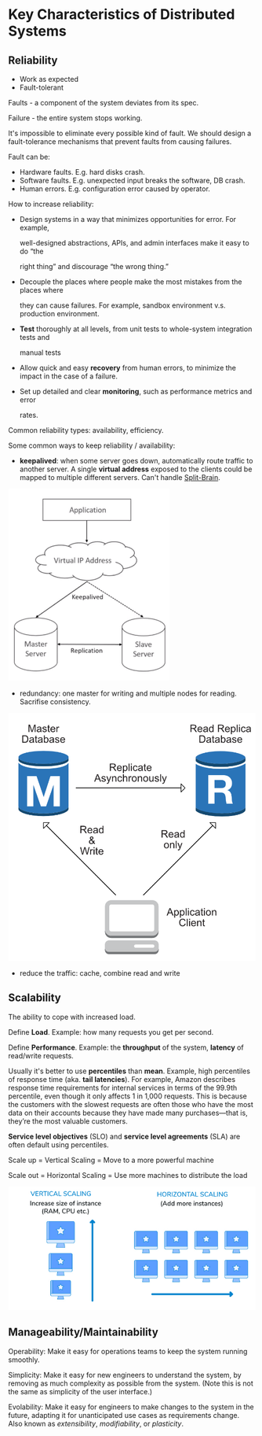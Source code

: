 # Key Characteristics of Distributed Systems

## Reliability

* Work as expected
* Fault-tolerant

Faults - a component of the system deviates from its spec.

Failure - the entire system stops working.

It's impossible to eliminate every possible kind of fault. We should design a fault-tolerance mechanisms that prevent faults from causing failures.

Fault can be:

* Hardware faults. E.g. hard disks crash.
* Software faults. E.g. unexpected input breaks the software, DB crash.
* Human errors. E.g. configuration error caused by operator.

How to increase reliability:

* Design systems in a way that minimizes opportunities for error. For example,

  well-designed abstractions, APIs, and admin interfaces make it easy to do “the

  right thing” and discourage “the wrong thing.”

* Decouple the places where people make the most mistakes from the places where

  they can cause failures. For example, sandbox environment v.s. production environment.

* **Test** thoroughly at all levels, from unit tests to whole-system integration tests and

  manual tests

* Allow quick and easy **recovery** from human errors, to minimize the impact in the case of a failure.
* Set up detailed and clear **monitoring**, such as performance metrics and error

  rates.

Common reliability types: availability, efficiency.

Some common ways to keep reliability / availability:

* **keepalived**: when some server goes down, automatically route traffic to another server. A single **virtual address** exposed to the clients could be mapped to multiple different servers. Can't handle [Split-Brain](https://en.wikipedia.org/wiki/Split-brain_%28computing%29).

![](../.gitbook/assets/image%20%2854%29.png)

* redundancy: one master for writing and multiple nodes for reading. Sacrifise consistency.

![](../.gitbook/assets/image%20%2841%29.png)

* reduce the traffic: cache, combine read and write

## Scalability

The ability to cope with increased load.

Define **Load**. Example: how many requests you get per second.

Define **Performance**. Example: the **throughput** of the system, **latency** of read/write requests.

Usually it's better to use **percentiles** than **mean**. Example, high percentiles of response time \(aka. **tail latencies**\). For example, Amazon describes response time requirements for internal services in terms of the 99.9th percentile, even though it only affects 1 in 1,000 requests. This is because the customers with the slowest requests are often those who have the most data on their accounts because they have made many purchases—that is, they’re the most valuable customers.

**Service level objectives** \(SLO\) and **service level agreements** \(SLA\) are often default using percentiles.

Scale up = Vertical Scaling = Move to a more powerful machine

Scale out = Horizontal Scaling = Use more machines to distribute the load

![](../.gitbook/assets/image%20%2837%29.png)

## Manageability/Maintainability

Operability: Make it easy for operations teams to keep the system running smoothly.

Simplicity: Make it easy for new engineers to understand the system, by removing as much complexity as possible from the system. \(Note this is not the same as simplicity of the user interface.\)

Evolability: Make it easy for engineers to make changes to the system in the future, adapting it for unanticipated use cases as requirements change. Also known as _extensibility_, _modifiability_, or _plasticity_.

## 



